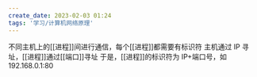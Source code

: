 ```yaml
---
create_date: 2023-02-03 01:24
tags: '学习/计算机网络原理'
---
```


不同主机上的[[进程]]间进行通信，每个[[进程]]都需要有标识符
主机通过 IP 寻址，[[进程]]通过[[端口]]寻址
于是，[[进程]]的标识符为 IP+端口号，如 192.168.0.1:80
